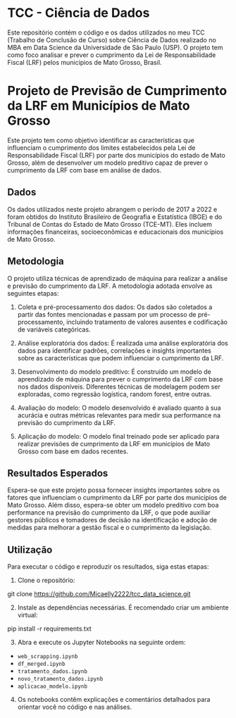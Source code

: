 # TCC - Ciência de Dados

Este repositório contém o código e os dados utilizados no meu TCC (Trabalho de Conclusão de Curso) sobre Ciência de Dados realizado no MBA em Data Science da Universidade de São Paulo (USP). O projeto tem como foco analisar e prever o cumprimento da Lei de Responsabilidade Fiscal (LRF) pelos municípios de Mato Grosso, Brasil.

# Projeto de Previsão de Cumprimento da LRF em Municípios de Mato Grosso

Este projeto tem como objetivo identificar as características que influenciam o cumprimento dos limites estabelecidos pela Lei de Responsabilidade Fiscal (LRF) por parte dos municípios do estado de Mato Grosso, além de desenvolver um modelo preditivo capaz de prever o cumprimento da LRF com base em análise de dados.

## Dados

Os dados utilizados neste projeto abrangem o período de 2017 a 2022 e foram obtidos do Instituto Brasileiro de Geografia e Estatística (IBGE) e do Tribunal de Contas do Estado de Mato Grosso (TCE-MT). Eles incluem informações financeiras, socioeconômicas e educacionais dos municípios de Mato Grosso.

## Metodologia

O projeto utiliza técnicas de aprendizado de máquina para realizar a análise e previsão do cumprimento da LRF. A metodologia adotada envolve as seguintes etapas:

1. Coleta e pré-processamento dos dados: Os dados são coletados a partir das fontes mencionadas e passam por um processo de pré-processamento, incluindo tratamento de valores ausentes e codificação de variáveis categóricas.

2. Análise exploratória dos dados: É realizada uma análise exploratória dos dados para identificar padrões, correlações e insights importantes sobre as características que podem influenciar o cumprimento da LRF.

3. Desenvolvimento do modelo preditivo: É construído um modelo de aprendizado de máquina para prever o cumprimento da LRF com base nos dados disponíveis. Diferentes técnicas de modelagem podem ser exploradas, como regressão logística, random forest, entre outras.

4. Avaliação do modelo: O modelo desenvolvido é avaliado quanto à sua acurácia e outras métricas relevantes para medir sua performance na previsão do cumprimento da LRF.

5. Aplicação do modelo: O modelo final treinado pode ser aplicado para realizar previsões de cumprimento da LRF em municípios de Mato Grosso com base em dados recentes.

## Resultados Esperados

Espera-se que este projeto possa fornecer insights importantes sobre os fatores que influenciam o cumprimento da LRF por parte dos municípios de Mato Grosso. Além disso, espera-se obter um modelo preditivo com boa performance na previsão do cumprimento da LRF, o que pode auxiliar gestores públicos e tomadores de decisão na identificação e adoção de medidas para melhorar a gestão fiscal e o cumprimento da legislação.


## Utilização

Para executar o código e reproduzir os resultados, siga estas etapas:

1. Clone o repositório:

git clone https://github.com/Micaelly2222/tcc_data_science.git


2. Instale as dependências necessárias. É recomendado criar um ambiente virtual:

pip install -r requirements.txt


3. Abra e execute os Jupyter Notebooks na seguinte ordem:

- `web_scrapping.ipynb`
- `df_merged.ipynb`
- `tratamento_dados.ipynb`
- `novo_tratamento_dados.ipynb`
- `aplicacao_modelo.ipynb`

4. Os notebooks contêm explicações e comentários detalhados para orientar você no código e nas análises.



